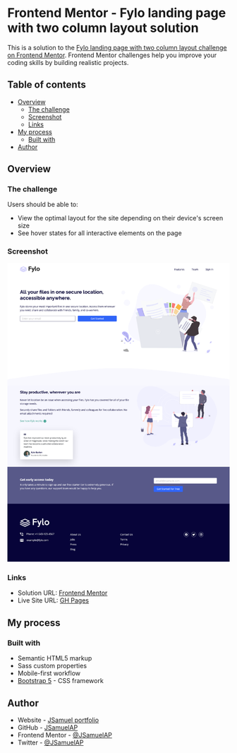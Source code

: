 # Frontend Mentor - Fylo landing page with two column layout solution

This is a solution to the [Fylo landing page with two column layout challenge on Frontend Mentor](https://www.frontendmentor.io/challenges/fylo-landing-page-with-two-column-layout-5ca5ef041e82137ec91a50f5). Frontend Mentor challenges help you improve your coding skills by building realistic projects.

## Table of contents

- [Overview](#overview)
  - [The challenge](#the-challenge)
  - [Screenshot](#screenshot)
  - [Links](#links)
- [My process](#my-process)
  - [Built with](#built-with)
- [Author](#author)

## Overview

### The challenge

Users should be able to:

- View the optimal layout for the site depending on their device's screen size
- See hover states for all interactive elements on the page

### Screenshot

![Screenshot](./images/screenshot.png)

### Links

- Solution URL: [Frontend Mentor](https://www.frontendmentor.io/solutions/fylo-landing-page-with-two-column-layout-bootstrap-5-KdDstEeoF)
- Live Site URL: [GH Pages](https://jsamuelap.github.io/fylo-landing-page/)

## My process

### Built with

- Semantic HTML5 markup
- Sass custom properties
- Mobile-first workflow
- [Bootstrap 5](https://getbootstrap.com/) - CSS framework

## Author

- Website - [JSamuel portfolio](https://jsamuelap.github.io/)
- GitHub - [JSamuelAP](https://github.com/JSamuelAP)
- Frontend Mentor - [@JSamuelAP](https://www.frontendmentor.io/profile/JSamuelAP)
- Twitter - [@JSamuelAP](https://twitter.com/JSamuelAP)

